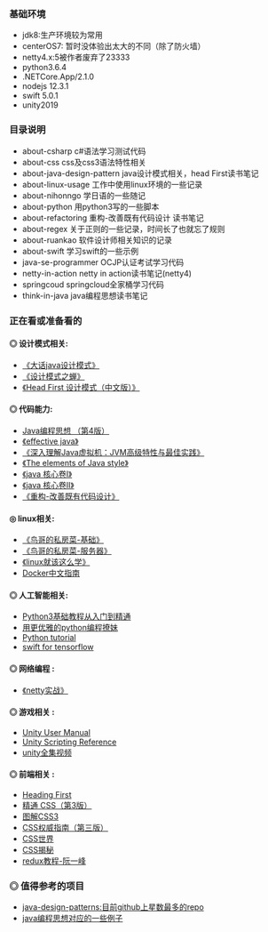 ### 基础环境
- jdk8:生产环境较为常用
- centerOS7: 暂时没体验出太大的不同（除了防火墙）
- netty4.x:5被作者废弃了23333
- python3.6.4
- .NETCore.App/2.1.0
- nodejs 12.3.1
- swift 5.0.1
- unity2019


### 目录说明
- about-csharp c#语法学习测试代码
- about-css css及css3语法特性相关
- about-java-design-pattern java设计模式相关，head First读书笔记
- about-linux-usage 工作中使用linux环境的一些记录
- about-nihonngo 学日语的一些随记
- about-python 用python3写的一些脚本
- about-refactoring  重构-改善既有代码设计 读书笔记
- about-regex 关于正则的一些记录，时间长了也就忘了规则
- about-ruankao 软件设计师相关知识的记录
- about-swift 学习swift的一些示例
- java-se-programmer OCJP认证考试学习代码
- netty-in-action netty in action读书笔记(netty4)
- springcoud springcloud全家桶学习代码
- think-in-java java编程思想读书笔记


### 正在看或准备看的  

#### ◎ 设计模式相关:    
- [《大话java设计模式》](https://book.douban.com/subject/2334288/)
- [《设计模式之蝉》](https://book.douban.com/subject/4260618/)
- [《Head First 设计模式（中文版）》](https://book.douban.com/subject/2243615/)

#### ◎ 代码能力:   
- [Java编程思想 （第4版）](https://book.douban.com/subject/2130190/)
- [《effective java》](https://book.douban.com/subject/3360807/)
- [《深入理解Java虚拟机：JVM高级特性与最佳实践》](https://book.douban.com/subject/24722612/)
- [《The elements of Java style》](https://book.douban.com/subject/1250516/)
- [《java 核心卷I》](https://book.douban.com/subject/3146174/)
- [《java 核心卷II》](https://book.douban.com/subject/3360866/)      
- [《重构-改善既有代码设计》](https://book.douban.com/subject/1229923/)

#### ◎ linux相关:
- [《鸟哥的私房菜-基础》](https://book.douban.com/subject/4889838/)
- [《鸟哥的私房菜-服务器》](https://book.douban.com/subject/2338464/)
- [《linux就该这么学》](https://book.douban.com/subject/27198046/)
- [Docker中文指南](https://www.kancloud.cn/thinkphp/docker-guide)

#### ◎ 人工智能相关:
- [Python3基础教程从入门到精通](https://www.bilibili.com/video/av14886455/)
- [用更优雅的python编程撩妹](https://www.bilibili.com/video/av17225258)
- [Python tutorial](http://www.pythondoc.com/pythontutorial3/introduction.html)
- [swift for tensorflow](https://github.com/tensorflow/swift)

#### ◎ 网络编程 :
- [《netty实战》](https://book.douban.com/subject/27038538/)      


#### ◎ 游戏相关 :
- [Unity User Manual](https://docs.unity3d.com)      
- [Unity Scripting Reference](https://docs.unity3d.com/ScriptReference/index.html)      
- [unity全集视频](https://www.bilibili.com/video/av33682065)      



#### ◎ 前端相关 :
- [Heading First](https://book.douban.com/subject/3040870/)   
- [精通 CSS（第3版）](https://book.douban.com/subject/30450258/)   
- [图解CSS3](https://book.douban.com/subject/25920727/)   
- [CSS权威指南（第三版）](https://book.douban.com/subject/2308234/)   
- [CSS世界](https://book.douban.com/subject/27615777/)   
- [CSS揭秘](https://book.douban.com/subject/26745943/)   
- [redux教程-阮一峰](https://www.kancloud.cn/physihan/redux)   

### ◎ 值得参考的项目
- [java-design-patterns:目前github上星数最多的repo](https://github.com/iluwatar/java-design-patterns)
- [java编程思想对应的一些例子](https://github.com/niushuai/thinking_in_java)
